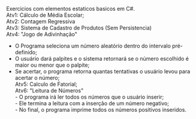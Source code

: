 Exercicios com elementos estaticos basicos em C#. <br>
Atv1: Cálculo de Média Escolar; <br>
Atv2: Contagem Regressiva <br>
Atv3: Sistema de Cadastro de Produtos (Sem Persistencia) <br>
Atv4: "Jogo de Adivinhação" <br>
   - O Programa seleciona um número aleatório dentro do intervalo pré-definido;  <br> 
   - O usuário dará palpites e o sistema retornará se o número escolhido é maior ou menor que o palpite; <br>
   - Se acertar, o programa retorna quantas tentativas o usuário levou para acertar o número; <br>
Atv5: Calculo de Fatorial; <br>
Atv6: "Leitura de Números" <br>
    - O programa irá ler todos os números que o usuário inserir; <br>
    - Ele termina a leitura com a inserção de um número negativo; <br>
    - No final, o programa imprime todos os números positivos inseridos.
